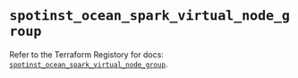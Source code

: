 # `spotinst_ocean_spark_virtual_node_group`

Refer to the Terraform Registory for docs: [`spotinst_ocean_spark_virtual_node_group`](https://registry.terraform.io/providers/spotinst/spotinst/1.143.0/docs/resources/ocean_spark_virtual_node_group).
